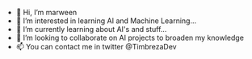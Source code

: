 - 👋 Hi, I’m marween
- 👀 I’m interested in learning AI and Machine Learning...
- 🌱 I’m currently learning about AI's and stuff...
- 💞️ I’m looking to collaborate on AI projects to broaden my knowledge
- 📫 You can contact me in twitter @TimbrezaDev 

<!---
marweentimbreza/marweentimbreza is a ✨ special ✨ repository because its `README.md` (this file) appears on your GitHub profile.
You can click the Preview link to take a look at your changes.
--->
